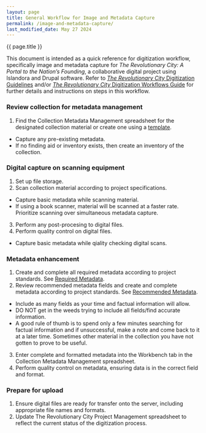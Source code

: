 ```yaml
---
layout: page
title: General Workflow for Image and Metadata Capture
permalink: /image-and-metadata-capture/
last_modified_date: May 27 2024
---
```

{{ page.title }}

This document is intended as a quick reference for digitization workflow, specifically image and metadata capture for _The Revolutionary City: A Portal to the Nation’s Founding_, a collaborative digital project using Islandora and Drupal software. Refer to [_The Revolutionary City_ Digitization Guidelines](https://americanphilosophicalsociety.github.io/RevCityDocs/digitization/) and/or [_The Revolutionary City_ Digitization Workflows Guide](https://docs.google.com/presentation/d/1STI-qUVlGjjtBmtEin_qq4iXElq_usPd1lTL0Dxvy1w/edit#slide=id.g583e451791_0_92) for further details and instructions on steps in this workflow.


### **Review collection for metadata management**
1. Find the Collection Metadata Management spreadsheet for the designated collection material or create one using a [template](https://docs.google.com/spreadsheets/d/1rgcWJOyBZmGv8kOKES2PGMC3dCYxy9ZJDj9hPWotbok/edit#gid=0).
* Capture any pre-existing metadata.
* If no finding aid or inventory exists, then create an inventory of the collection.

### **Digital capture on scanning equipment**
1. Set up file storage.
2. Scan collection material according to project specifications.
* Capture basic metadata while scanning material.
* If using a book scanner, material will be scanned at a faster rate. Prioritize scanning over simultaneous metadata capture.
3. Perform any post-procesing to digital files.
4. Perform quality control on digital files.
* Capture basic metadata while qiality checking digital scans.

### **Metadata enhancement**
1. Create and complete all required metadata according to project standards. See [Required Metadata](https://americanphilosophicalsociety.github.io/RevCityDocs/metadata/#required-metadata).
2. Review recommended metadata fields and create and complete metadata according to project standards. See [Recommended Metadata](https://americanphilosophicalsociety.github.io/RevCityDocs/metadata/#recommended-metadata).
* Include as many fields as your time and factual information will allow.
* DO NOT get in the weeds trying to include all fields/find accurate information.
* A good rule of thumb is to spend only a few minutes searching for factual information and if unsuccessful, make a note and come back to it at a later time. Sometimes other material in the collection you have not gotten to prove to be useful.
3. Enter complete and formatted metadata into the Workbench tab in the Collection Metadata Management spreadsheet.
4. Perform quality control on metadata, ensuring data is in the correct field and format.

### **Prepare for upload**
1. Ensure digital files are ready for transfer onto the server, including appropriate file names and formats.
2. Update The Revolutionary City Project Management spreadsheet to reflect the current status of the digitization process. 



